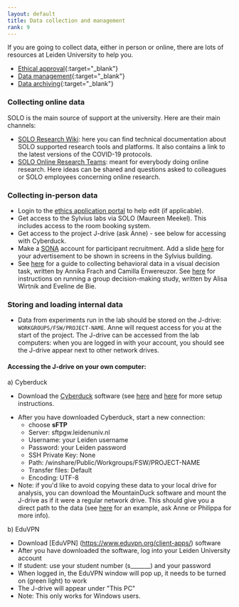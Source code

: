 ```yaml
---
layout: default
title: Data collection and management
rank: 9
---
```


If you are going to collect data, either in person or online, there are lots of resources at Leiden University to help you.
- [Ethical approval](https://www.organisatiegids.universiteitleiden.nl/faculteiten-en-instituten/sociale-wetenschappen/instituten/psychologie/commissie-ethiek?_ga=2.35655075.2008115849.1611051865-572952841.1580558528){:target="_blank"}
- [Data management](https://www.organisatiegids.universiteitleiden.nl/faculteiten-en-instituten/sociale-wetenschappen/instituten/psychologie/wetenschapscommissie?_ga=2.39830048.2008115849.1611051865-572952841.1580558528){:target="_blank"}
- [Data archiving](https://www.organisatiegids.universiteitleiden.nl/binaries/content/assets/sociale-wetenschappen/psychologie/organisatiegids/guidelines-for-the-archiving-of-academic-research-for-faculties-of-bss-n.._.pdf){:target="_blank"}

### Collecting online data
SOLO is the main source of support at the university. Here are their main channels:
-   [SOLO Research Wiki](https://researchwiki.solo.universiteitleiden.nl/): here you can find technical documentation about SOLO supported research tools and platforms. It also contains a link to the latest versions of the COVID-19 protocols.
-   [SOLO Online Research Teams](https://teams.microsoft.com/dl/launcher/launcher.html?url=%2F_%23%2Fl%2Fteam%2F19%3Aa835506e63074e07b2d4a4d93f8a2064%40thread.tacv2%2Fconversations%3FgroupId%3Dd5721348-8915-4a3a-8d36-419035d72fbe%26tenantId%3Dca2a7f76-dbd7-4ec0-9108-6b3d524fb7c8&type=team&deeplinkId=85d76503-abff-4b64-8e89-d12da7a10658&directDl=true&msLaunch=true&enableMobilePage=true&suppressPrompt=true#): meant for everybody doing online research. Here ideas can be shared and questions asked to colleagues or SOLO employees concerning online research.

### Collecting in-person data
- Login to the [ethics application portal](https://researchsupport-fsw.universiteitleiden.nl/) to help edit (if applicable).
- Get access to the Sylvius labs via SOLO (Maureen Meekel). This includes access to the room booking system.
- Get access to the project J-drive (ask Anne) - see below for accessing with Cyberduck.
- Make a [SONA](https://ul.sona-systems.com/all_exp.aspx?personal=1) account for participant recruitment. Add a slide [here](https://leidenuniv1.sharepoint.com/:p:/r/sites/SSHLabresearch/_layouts/15/Doc.aspx?sourcedoc=%7BA885A6F7-2855-46F7-8335-ACCD3190636B%7D&file=Research_Advertisments.pptx&action=edit&mobileredirect=true) for your advertisement to be shown in screens in the Sylvius building.
- See [here](https://docs.google.com/document/d/1C6Kt_tYg0wLJQ1GE0N0mQVeitvk-i0vjs0vuYjYIJsQ/edit) for a guide to collecting behavioral data in a visual decision task, written by Annika Frach and Camilla Enwereuzor. See [here]([https://docs.google.com/document/d/1V](https://docs.google.com/document/d/1VZZZ1K3NHQlPGUveSB9ozum1Ab8ZEbqJ-56SzgmNSIE/edit?tab=t.0)) for instructions on running a group decision-making study, written by Alisa Wirtnik and Eveline de Bie.

### Storing and loading internal data
* Data from experiments run in the lab should be stored on the J-drive: `WORKGROUPS/FSW/PROJECT-NAME`. Anne will request access for you at the start of the project. The J-drive can be accessed from the lab computers: when you are logged in with your account, you should see the J-drive appear next to other network drives. 

#### Accessing the J-drive on your own computer:
a) Cyberduck
- Download the [Cyberduck](https://cyberduck.io/download/) software (see [here](https://researchwiki.solo.universiteitleiden.nl/xwiki/wiki/researchwiki.solo.universiteitleiden.nl/view/Clusters/ALICE%20Cluster/#HDataTransfer) and [here](https://researchwiki.solo.universiteitleiden.nl/xwiki/wiki/researchwiki.solo.universiteitleiden.nl/view/Facilities/LIBC%20MRI%20Scanner/#HExportPACStoJ-Drive) for more setup instructions.
* After you have downloaded Cyberduck, start a new connection:
  * choose **sFTP**
  * Server: sftpgw.leidenuniv.nl
  * Username: your Leiden username
  * Password: your Leiden password
  * SSH Private Key: None
  * Path: /winshare/Public/Workgroups/FSW/PROJECT-NAME
  * Transfer files: Default
  * Encoding: UTF-8
* Note: if you'd like to avoid copying these data to your local drive for analysis, you can download the MountainDuck software and mount the J-drive as if it were a regular network drive. This should give you a direct path to the data (see [here](https://github.com/anne-urai/human_ibl_snapshots/blob/main/snapshot_all.py#L33) for an example, ask Anne or Philippa for more info). 

 b) EduVPN
 * Download [EduVPN] (https://www.eduvpn.org/client-apps/) software
 * After you have downloaded the software, log into your Leiden University account
 * If student: use your student number (s_______) and your password
 * When logged in, the EduVPN window will pop up, it needs to be turned on (green light) to work
 * The J-drive will appear under "This PC"
 * Note: This only works for Windows users.
 
